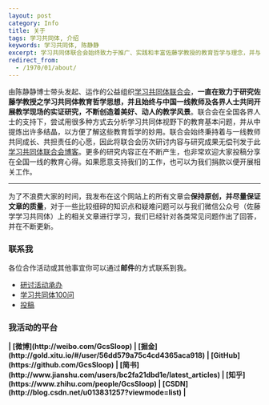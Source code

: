 ```yaml
---
layout: post
category: Info
title: 关于
tags: 学习共同体, 介绍
keywords: 学习共同体, 陈静静
excerpt: 学习共同体联合会始终致力于推广、实践和丰富佐藤学教授的教育哲学与理念，并与中国教育界人士共同合作，倾听儿童声音，立足儿童视角，与教师共同成长。本博客用于汇总联合会研究成果及历次活动之研讨记录，以帮助新入门的教师或学校更快速的成长为学习各个领航教师。点击此处查看联合会公布的最新研究成果。
redirect_from:
  - /1970/01/about/
---
```


由陈静静博士带头发起、运作的公益组织[学习共同体联合会](http://slc.education)，**一直在致力于研究佐藤学教授之学习共同体教育哲学思想，并且始终与中国一线教师及各界人士共同开展教学现场的实证研究，不断创造着美好、动人的教学风景**。联合会在全国各界人士的支持下，尝试用很多种方式去分析学习共同体视野下的教育基本问题，并从中提炼出许多结晶，以方便了解这些教育哲学的妙用。联合会始终秉持着与一线教师共同成长、共担责任的心愿，因此将联合会历次研讨内容与研究成果无偿刊发于此[学习共同体联合会博客](http://www.blog.slc.education.)。更多的研究内容正在不断产生，也非常欢迎大家投稿分享在全国一线的教育心得。如果愿意支持我们的工作，也可以为我们捐款以便开展相关工作。

******

为了不浪费大家的时间，我发布在这个网站上的所有文章会**保持原创，并尽量保证文章的质量**，对于一些比较细碎的知识点和疑难问题可以与我们微信公众号（佐藤学学习共同体）上的相关文章进行学习，我们已经针对各类常见问题作出了回答，并在不断更新。

### 联系我

各位合作活动或其他事宜你可以通过**邮件**的方式联系到我。

* [研讨活动承办](mailto:contact@slc.education)
* [学习共同体100问](mailto:problem@slc.education)
* [投稿](mailto:article@slc.education)

### 我活动的平台

<strong>
| [微博](http://weibo.com/GcsSloop)
| [掘金](http://gold.xitu.io/#/user/56dd579a75c4cd4365aca918)
| [GitHub](https://github.com/GcsSloop)
| [简书](http://www.jianshu.com/users/bc2fa21dbd1e/latest_articles)
| [知乎](https://www.zhihu.com/people/GcsSloop)
| [CSDN](http://blog.csdn.net/u013831257?viewmode=list)
| 
</strong>

